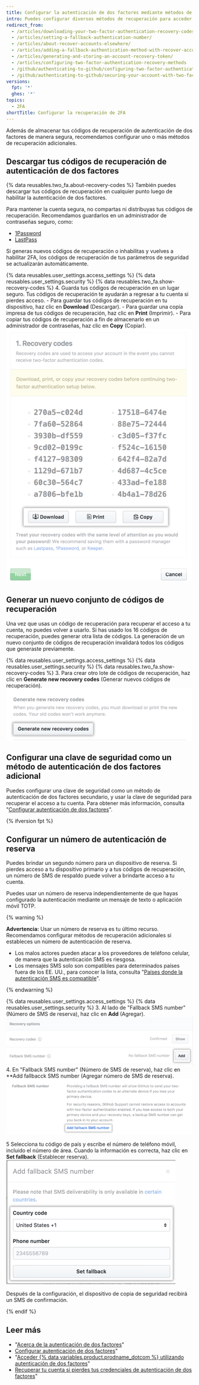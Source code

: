 ```yaml
---
title: Configurar la autenticación de dos factores mediante métodos de recuperación
intro: Puedes configurar diversos métodos de recuperación para acceder a tu cuenta si pierdes tus credenciales de autenticación de dos factores.
redirect_from:
  - /articles/downloading-your-two-factor-authentication-recovery-codes/
  - /articles/setting-a-fallback-authentication-number/
  - /articles/about-recover-accounts-elsewhere/
  - /articles/adding-a-fallback-authentication-method-with-recover-accounts-elsewhere/
  - /articles/generating-and-storing-an-account-recovery-token/
  - /articles/configuring-two-factor-authentication-recovery-methods
  - /github/authenticating-to-github/configuring-two-factor-authentication-recovery-methods
  - /github/authenticating-to-github/securing-your-account-with-two-factor-authentication-2fa/configuring-two-factor-authentication-recovery-methods
versions:
  fpt: '*'
  ghes: '*'
topics:
  - 2FA
shortTitle: Configurar la recuperación de 2FA
---
```


Además de almacenar tus códigos de recuperación de autenticación de dos factores de manera segura, recomendamos configurar uno o más métodos de recuperación adicionales.

## Descargar tus códigos de recuperación de autenticación de dos factores

{% data reusables.two_fa.about-recovery-codes %} También puedes descargar tus códigos de recuperación en cualquier punto luego de habilitar la autenticación de dos factores.

Para mantener la cuenta segura, no compartas ni distribuyas tus códigos de recuperación. Recomendamos guardarlos en un administrador de contraseñas seguro, como:
- [1Password](https://1password.com/)
- [LastPass](https://lastpass.com/)

Si generas nuevos códigos de recuperación o inhabilitas y vuelves a habilitar 2FA, los códigos de recuperación de tus parámetros de seguridad se actualizarán automáticamente.

{% data reusables.user_settings.access_settings %}
{% data reusables.user_settings.security %}
{% data reusables.two_fa.show-recovery-codes %}
4. Guarda tus códigos de recuperación en un lugar seguro. Tus códigos de recuperación te ayudarán a regresar a tu cuenta si pierdes acceso.
    - Para guardar tus códigos de recuperación en tu dispositivo, haz clic en **Download** (Descargar).
    - Para guardar una copia impresa de tus códigos de recuperación, haz clic en **Print** (Imprimir).
    - Para copiar tus códigos de recuperación a fin de almacenarlo en un administrador de contraseñas, haz clic en **Copy** (Copiar). ![Lista de códigos de recuperación con opción para descargar, imprimir o copiar los códigos](/assets/images/help/2fa/download-print-or-copy-recovery-codes-before-continuing.png)

## Generar un nuevo conjunto de códigos de recuperación

Una vez que usas un código de recuperación para recuperar el acceso a tu cuenta, no puedes volver a usarlo. Si has usado los 16 códigos de recuperación, puedes generar otra lista de códigos. La generación de un nuevo conjunto de códigos de recuperación invalidará todos los códigos que generaste previamente.

{% data reusables.user_settings.access_settings %}
{% data reusables.user_settings.security %}
{% data reusables.two_fa.show-recovery-codes %}
3. Para crear otro lote de códigos de recuperación, haz clic en **Generate new recovery codes** (Generar nuevos códigos de recuperación). ![Botón para generar nuevos códigos de recuperación](/assets/images/help/2fa/generate-new-recovery-codes.png)

## Configurar una clave de seguridad como un método de autenticación de dos factores adicional

Puedes configurar una clave de seguridad como un método de autenticación de dos factores secundario, y usar la clave de seguridad para recuperar el acceso a tu cuenta. Para obtener más información, consulta "[Configurar autenticación de dos factores](/articles/configuring-two-factor-authentication#configuring-two-factor-authentication-using-a-security-key)".

{% ifversion fpt %}

## Configurar un número de autenticación de reserva

Puedes brindar un segundo número para un dispositivo de reserva. Si pierdes acceso a tu dispositivo primario y a tus códigos de recuperación, un número de SMS de respaldo puede volver a brindarte acceso a tu cuenta.

Puedes usar un número de reserva independientemente de que hayas configurado la autenticación mediante un mensaje de texto o aplicación móvil TOTP.

{% warning %}

**Advertencia:** Usar un número de reserva es tu último recurso. Recomendamos configurar métodos de recuperación adicionales si estableces un número de autenticación de reserva.
- Los malos actores pueden atacar a los proveedores de teléfono celular, de manera que la autenticación SMS es riesgosa.
- Los mensajes SMS solo son compatibles para determinados países fuera de los EE. UU., para conocer la lista, consulta "[Países donde la autenticación SMS es compatible](/articles/countries-where-sms-authentication-is-supported)".

{% endwarning %}

{% data reusables.user_settings.access_settings %}
{% data reusables.user_settings.security %}
3. Al lado de "Fallback SMS number" (Número de SMS de reserva), haz clic en **Add** (Agregar). ![Botón para agregar número de SMS de reserva](/assets/images/help/2fa/add-fallback-sms-number-button.png)
4. En "Fallback SMS number" (Número de SMS de reserva), haz clic en **Add fallbacck SMS number (Agregar número de SMS de reserva). ![Agregar texto al número de SMS de reserva](/assets/images/help/2fa/add_fallback_sms_number_text.png)</p></li>
5
Selecciona tu código de país y escribe el número de teléfono móvil, incluido el número de área. Cuando la información es correcta, haz clic en **Set fallback** (Establecer reserva). ![Establecer número de SMS de reserva](/assets/images/help/2fa/2fa-fallback-number.png)</ol>

Después de la configuración, el dispositivo de copia de seguridad recibirá un SMS de confirmación.

{% endif %}

## Leer más

- "[Acerca de la autenticación de dos factores](/articles/about-two-factor-authentication)"
- [Configurar autenticación de dos factores](/articles/configuring-two-factor-authentication)"
- "[Acceder {% data variables.product.prodname_dotcom %} utilizando autenticación de dos factores](/articles/accessing-github-using-two-factor-authentication)"
- [Recuperar tu cuenta si pierdes tus credenciales de autenticación de dos factores](/articles/recovering-your-account-if-you-lose-your-2fa-credentials)"
